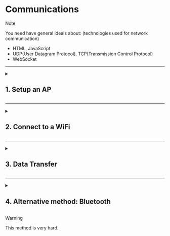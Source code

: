 # Communications

> [!NOTE]
> You need have general ideals about: (technologies used for network communication)
> - HTML, JavaScript
> - UDP(User Datagram Protocol), TCP(Transmission Control Protocol)
> - WebSocket

---
<details>
  <summary>

  ## 1. Setup an AP
  </summary>

> Why are we doing this?
> To understand how ESP32 acts as a Wi-Fi hotspot. It involves selecting the ESP32 board, including the Wi-Fi library, setting up AP credentials, and defining the setup and optional loop functions.
> Setting up an Access Point (AP) with an ESP32 involves configuring the ESP32 to act as a Wi-Fi hotspot. Here's an example using the Arduino IDE and the ESP32 library:

1. **Select the ESP32 Board:**
   Go to "Tools" -> "Board" and select your ESP32 board from the list.

2. **Include Wi-Fi Library:**
   At the beginning of your Arduino sketch, include the Wi-Fi library:
   ```cpp
   #include <WiFi.h>
   ```

3. **Set AP Credentials:**
   Define the SSID and password for your Access Point:
   ```cpp
   const char* ssid = "your_AP_SSID";
   const char* password = "your_AP_PASSWORD";
   ```

4. **Setup Function:**
   In the `setup()` function, initialize serial communication and set up the ESP32 as an Access Point:
   ```cpp
   void setup() {
     Serial.begin(115200);

     // Set up Access Point
     WiFi.softAP(ssid, password);

     Serial.println("Access Point Started");
     Serial.print("IP Address: ");
     Serial.println(WiFi.softAPIP());
   }
   ```

5. **Loop Function (Optional):**
   You can add code in the `loop()` function for any continuous tasks.

6. **Upload and Monitor:**
   Upload the code to your ESP32 by clicking the upload button. Open the Serial Monitor (`Tools` -> `Serial Monitor`) to see the Access Point details.

Here's the complete example:

```cpp
#include <WiFi.h>

const char* ssid = "your_AP_SSID";
const char* password = "your_AP_PASSWORD";

void setup() {
  Serial.begin(115200);

  // Set up Access Point
  WiFi.softAP(ssid, password);

  Serial.println("Access Point Started");
  Serial.print("IP Address: ");
  Serial.println(WiFi.softAPIP());
}

void loop() {
  // Your code here (if needed)
}
```

Replace `"your_AP_SSID"` and `"your_AP_PASSWORD"` with the desired SSID and password for your Access Point. After uploading the code, open the Serial Monitor to see the Access Point details, including the assigned IP address.
</details>

---
<details>
  <summary>

  ## 2. Connect to a WiFi
  </summary>

> This section explains how to connect an ESP32 to an existing Wi-Fi network. It involves selecting the ESP32 board, including the Wi-Fi library,  setting up Wi-Fi credentials , Defining the setup and optional loop functions.
> Connecting an ESP32 to a Wi-Fi network involves a few steps. Here's a basic example using the Arduino IDE and the ESP32 library. Make sure you have the ESP32 board support installed in your Arduino IDE.

1. **Select the ESP32 Board:**
   Go to "Tools" -> "Board" and select your ESP32 board from the list.

2. **Include Wi-Fi Library:**
   At the beginning of your Arduino sketch, include the Wi-Fi library:
   ```cpp
   #include <WiFi.h>
   ```

3. **Set Wi-Fi Credentials:**
   Define your Wi-Fi network credentials (SSID and password):
   ```cpp
   const char* ssid = "your_SSID";
   const char* password = "your_PASSWORD";
   ```

4. **Setup Function:**
   In the `setup()` function, initialize serial communication and connect to Wi-Fi:
   ```cpp
   void setup() {
     Serial.begin(115200);

     // Connect to Wi-Fi
     WiFi.begin(ssid, password);
     while (WiFi.status() != WL_CONNECTED) {
       delay(1000);
       Serial.println("Connecting to WiFi...");
     }

     Serial.println("Connected to WiFi");
   }
   ```

5. **Loop Function (Optional):**
   You can add code in the `loop()` function for any continuous tasks.

6. **Upload and Monitor:**
   Upload the code to your ESP32 by clicking the upload button. Open the Serial Monitor (`Tools` -> `Serial Monitor`) to see the connection status.

Here's the complete example:

```cpp
#include <WiFi.h>

const char* ssid = "your_SSID";
const char* password = "your_PASSWORD";

void setup() {
  Serial.begin(115200);

  // Connect to Wi-Fi
  WiFi.begin(ssid, password);
  while (WiFi.status() != WL_CONNECTED) {
    delay(1000);
    Serial.println("Connecting to WiFi...");
  }

  Serial.println("Connected to WiFi");
}

void loop() {
  // Your code here (if needed)
}
```

Replace `"your_SSID"` and `"your_PASSWORD"` with your Wi-Fi network credentials. After uploading the code, open the Serial Monitor to see the connection status.
</details>

---
<details>
  <summary>

  ## 3. Data Transfer
  </summary>

> UDP (User Datagram Protocol) and TCP (Transmission Control Protocol) are two of the most widely used protocols in computer networking, providing communication services for different types of applications. Both operate at the transport layer of the Internet Protocol (IP) suite and play crucial roles in facilitating data transfer across networks, but they have distinct characteristics and use cases.
<details>
  <summary>

  ### 3.1. Use UDP Method
  </summary>

**UDP (User Datagram Protocol):**
1. Connectionless: UDP is a connectionless protocol, meaning it does not establish a dedicated connection before sending data. Each packet is sent independently of previous packets.

2. Unreliable: Unlike TCP, UDP does not guarantee reliable data delivery. It does not use acknowledgments or retransmission, so there is no mechanism to ensure that data is received correctly.

3. No flow control: UDP does not implement flow control mechanisms. This can lead to congestion if the sender transmits data at a rate that exceeds the receiver's capacity.

4. No ordered data delivery: UDP does not guarantee the order of delivery. If multiple messages are sent, they may be received out of order by the application layer.

5. Low overhead: Because UDP lacks the reliability and control features of TCP, it has lower overhead. This makes it faster and more suitable for real-time applications where low latency is crucial.

6. Examples of applications: DNS (Domain Name System), DHCP (Dynamic Host Configuration Protocol), streaming media, online gaming, and VoIP (Voice over Internet Protocol) are examples of protocols that use UDP.

> [!NOTE]
> **Here is the full code that you can use and modify**.
> [https://github.com/UBRoboticsWorkshop/UDPcontrol](https://github.com/UBRoboticsWorkshop/UDPcontrol)

</details>

<details>
  <summary>

  ### 3.2. Use WebSocket(TCP) Method
  </summary>

> WebSocket is a communication protocol that provides full-duplex communication channels over a single, long-lived TCP connection. It is designed to be implemented in web browsers and web servers but can be used by any client or server application. Unlike traditional web communication protocols like HTTP, which follows a request-response model, WebSocket enables bidirectional communication, allowing data to be sent from both the client to the server and vice versa.

### Steps to setup:

#### 1. Install the Required Libraries:

In the Arduino IDE, go to **Sketch > Include Library > Manage Libraries**. Search for and install the following libraries:

- ESPAsyncWebServer @1.2.7
- ESPAsyncTCP @1.2.4
- AsyncTCP @1.1.4

#### 2. Write the Code:

```cpp
#include <WiFi.h>
#include <ESPAsyncWebSrv.h>
#include <AsyncTCP.h>

#include <iostream>
#include <sstream>


const char *host = "your-ssid";
const char *password = "your-password";
const char* htmlHomePage PROGMEM = R"HTMLHOMEPAGE(
<!DOCTYPE html>
<html>
<head>
  <title>WebSocket Example</title>
  <script>
    var socket = new WebSocket('ws://' + window.location.hostname + '/ws');

    socket.onopen = function(event) {
      console.log('WebSocket connected');
    };

    socket.onmessage = function(event) {
      console.log('WebSocket received message: ' + event.data);
    };

    socket.onclose = function(event) {
      console.log('WebSocket closed');
    };

    function sendMessage() {
      var message = document.getElementById('message').value;
      socket.send(message);
    }
  </script>
</head>
<body>
  <h1>WebSocket Example</h1>
  <input type="text" id="message" placeholder="Enter message">
  <button onclick="sendMessage()">Send Message</button>
</body>
</html>
)HTMLHOMEPAGE";

// Create an instance of the server
AsyncWebServer server(80);

// Create an instance of the WebSocket
AsyncWebSocket wsCarInput("/CarInput");

void onCarInputWebSocketEvent(AsyncWebSocket *server, AsyncWebSocketClient *client, AwsEventType type,void *arg, uint8_t *data, size_t len){
  switch (type) {
    case WS_EVT_CONNECT:
      Serial.printf("WebSocket client #%u connected from %s\n", client->id(), client->remoteIP().toString().c_str());
      break;
    case WS_EVT_DISCONNECT:
      Serial.printf("WebSocket client #%u disconnected\n", client->id());
      break;
    case WS_EVT_DATA:
      AwsFrameInfo *info;
      info = (AwsFrameInfo*)arg;
      if (info->final && info->index == 0 && info->len == len && info->opcode == WS_TEXT) {
        //std::string myData = "";
        //myData.assign((char *)data, len);
        //std::istringstream ss(myData);
        //std::string key, value;
        //std::getline(ss, key, ',');
        //std::getline(ss, value, ',');
        //Serial.printf("Key [%s] Value[%s]\n", key.c_str(), value.c_str()); 
        //int valueInt = atoi(value.c_str());     
        Serial.printf("ws[%s][%u] %s-message[%llu]: ", server->url(), client->id(), (info->opcode == WS_TEXT)?"text":"binary", info->len);
      }
      break;
    case WS_EVT_PONG:
      Serial.printf("ws[%s][%u] pong[%u]: %s\n", server->url(), client->id(), len, (len)?(char*)data:"");
      break;
    case WS_EVT_ERROR:
      Serial.printf("ws[%s][%u] error(%u): %s\n", server->url(), client->id(), *((uint16_t*)arg), (char*)data);
      break;
    default:
      break;  
  }
}

void setup() {
  Serial.begin(115200);
  
  // AP name,passwd
  WiFi.softAP(host, password);
  WiFi.setTxPower(WIFI_POWER_MINUS_1dBm);

  
  IPAddress IP = WiFi.softAPIP();
  Serial.print("AP IP address: ");
  Serial.println(IP);

  server.on("/", HTTP_GET, [](AsyncWebServerRequest *request) {
    request->send_P(200, "text/html", htmlHomePage);
  });
  server.onNotFound([](AsyncWebServerRequest *request){
    request->send(404, "text/plain", "File Not Found");
  });
      
  wsCarInput.onEvent(onCarInputWebSocketEvent);
  server.addHandler(&wsCarInput);

  server.begin();
  Serial.println("HTTP server started");
}

void loop() {
  // Handle WebSocket events
  wsCarInput.cleanupClients();
}
```

#### 3. Upload the Code:

Connect your ESP32 to your computer, select the correct board and port in the Arduino IDE, and upload the code.

#### 4. Test:

Open the Serial Monitor in the Arduino IDE to view the ESP32's serial output. Once the ESP32 is connected to Wi-Fi, it will print an IP address. Open a web browser and navigate to that IP address. You should see the HTML page with a text input and a button.

Open the browser's developer console (press F12) to view WebSocket events. Enter a message in the text input, click "Send Message," and observe the WebSocket events in the console.

This example demonstrates a simple WebSocket setup on an ESP32. You can expand and customize it based on your specific application requirements.

> **Here is the full code that you can use and modify.**
> https://github.com/sysytwl/web-gamepad-for-esp32/tree/UoBRobotics_SumoRobotics_WebSocket

</details>

</details>

---
<details>
  <summary>

  ## 4. Alternative method: Bluetooth

  </summary>

Connecting an ESP32 to an Xbox gamepad via Bluetooth involves using the ESP32's Bluetooth capabilities to establish a connection using the Bluetooth Human Interface Device (HID) profile. The ESP32 can act as a Bluetooth host, and the Xbox gamepad will be the peripheral.

Here's a basic example code to get you started. Note that the exact implementation may depend on the specific Xbox gamepad model, as different models may have different Bluetooth specifications.

> the code is not tested

```cpp
#include <BLEDevice.h>
#include <BLEHIDDevice.h>
#include <BLEServer.h>
#include <BLEHID.h>

BLEServer *pServer;
BLEHIDDevice* hid;
BLECharacteristic* input;

const uint8_t hidReportDescriptor[] = {
  0x05, 0x01,                    // Usage Page (Generic Desktop Ctrls)
  0x09, 0x05,                    // Usage (Game Pad)
  0xa1, 0x01,                    // Collection (Application)
  0x85, 0x01,                    //   Report ID (1)
  0x05, 0x09,                    //   Usage Page (Button)
  0x19, 0x01,                    //   Usage Minimum (Button 1)
  0x29, 0x0A,                    //   Usage Maximum (Button 10)
  0x15, 0x00,                    //   Logical Minimum (0)
  0x25, 0x01,                    //   Logical Maximum (1)
  0x95, 0x0A,                    //   Report Count (10)
  0x75, 0x01,                    //   Report Size (1)
  0x81, 0x02,                    //   Input (Data,Var,Abs,No Wrap,Linear,Preferred State,No Null Position)
  0x95, 0x06,                    //   Report Count (6)
  0x75, 0x08,                    //   Report Size (8)
  0x15, 0x00,                    //   Logical Minimum (0)
  0x25, 0xFF,                    //   Logical Maximum (255)
  0x05, 0x01,                    //   Usage Page (Generic Desktop Ctrls)
  0x09, 0x01,                    //   Usage (Pointer)
  0xa1, 0x00,                    //   Collection (Physical)
  0x05, 0x09,                    //     Usage Page (Button)
  0x19, 0x01,                    //     Usage Minimum (Button 1)
  0x29, 0x03,                    //     Usage Maximum (Button 3)
  0x15, 0x00,                    //     Logical Minimum (0)
  0x25, 0x01,                    //     Logical Maximum (1)
  0x95, 0x03,                    //     Report Count (3)
  0x75, 0x01,                    //     Report Size (1)
  0x81, 0x02,                    //     Input (Data,Var,Abs,No Wrap,Linear,Preferred State,No Null Position)
  0x95, 0x01,                    //     Report Count (1)
  0x75, 0x05,                    //     Report Size (5)
  0x81, 0x01,                    //     Input (Const,Array,Abs,No Wrap,Linear,Preferred State,No Null Position)
  0x05, 0x01,                    //     Usage Page (Generic Desktop Ctrls)
  0x09, 0x30,                    //     Usage (X)
  0x09, 0x31,                    //     Usage (Y)
  0x15, 0x81,                    //     Logical Minimum (-127)
  0x25, 0x7F,                    //     Logical Maximum (127)
  0x75, 0x08,                    //     Report Size (8)
  0x95, 0x02,                    //     Report Count (2)
  0x81, 0x06,                    //     Input (Data,Var,Rel,No Wrap,Linear,Preferred State,No Null Position)
  0xc0,                          //   End Collection
  0x09, 0x3c,                    //   Usage (Motion Wakeup)
  0x05, 0xff,                    //   Usage Page (Reserved 0xFF)
  0x09, 0x01,                    //   Usage (0x01)
  0x15, 0x00,                    //   Logical Minimum (0)
  0x25, 0x01,                    //   Logical Maximum (1)
  0x75, 0x01,                    //   Report Size (1)
  0x95, 0x02,                    //   Report Count (2)
  0xb1, 0x22,                    //   Feature (Data,Var,Abs,No Wrap,Linear,Preferred State,No Null Position,Non-volatile)
  0x75, 0x06,                    //   Report Size (6)
  0x95, 0x01,                    //   Report Count (1)
  0xb1, 0x01,                    //   Feature (Const,Array,Abs,No Wrap,Linear,Preferred State,No Null Position,Non-volatile)
  0xc0                           // End Collection
};

void setup() {
  Serial.begin(115200);

  BLEDevice::init("ESP32 Xbox Gamepad");
  pServer = BLEDevice::createServer();
  hid = new BLEHIDDevice(pServer);
  input = hid->inputReport(1); // report ID 1

  hid->manufacturer()->setValue("ESP32");
  hid->pnp(0x01, 0xE502, 0xA111, 0x0210);
  hid->hidInfo(0x00, 0x01);

  BLESecurity *pSecurity = new BLESecurity();
  pSecurity->setAuthenticationMode(ESP_LE_AUTH_BOND);

  hid->reportMap((uint8_t*)hidReportDescriptor, sizeof(hidReportDescriptor));
  hid->startServices();

  BLEAdvertising *pAdvertising = pServer->getAdvertising();
  pAdvertising->setAppearance(HID_GAMEPAD);
  pAdvertising->addServiceUUID(hid->hidService()->getUUID());
  pAdvertising->start();
}

void loop() {
  // Your main code goes here
  // Update the input report values based on gamepad state
  // Example:
  uint8_t data[10] = {0}; // 10 bytes for the input report
  data[0] = 1; // Report ID
  data[1] = digitalRead(BUTTON_A_PIN); // Replace with actual button state
  data[2] = digitalRead(BUTTON_B_PIN); // Replace with actual button state
  // Update other button states...

  // Analog stick values (example):
  int

16_t xAxisValue = analogRead(ANALOG_X_PIN);
  int16_t yAxisValue = analogRead(ANALOG_Y_PIN);
  data[3] = map(xAxisValue, 0, 4095, -127, 127); // X-axis
  data[4] = map(yAxisValue, 0, 4095, -127, 127); // Y-axis

  // Send the input report
  input->setValue(data, sizeof(data));
  input->notify();

  delay(10); // Add a small delay to avoid flooding the Bluetooth channel
}
```

Replace `BUTTON_A_PIN`, `BUTTON_B_PIN`, `ANALOG_X_PIN`, and `ANALOG_Y_PIN` with the actual pin numbers where your buttons and analog sticks are connected.

This is a basic example, and you may need to adjust it based on your specific Xbox gamepad model and your hardware setup. Always refer to the Bluetooth HID specification and the Xbox gamepad documentation for accurate information about the input reports and HID descriptors for your specific device.
</details>

> [!WARNING]
> This method is very hard.